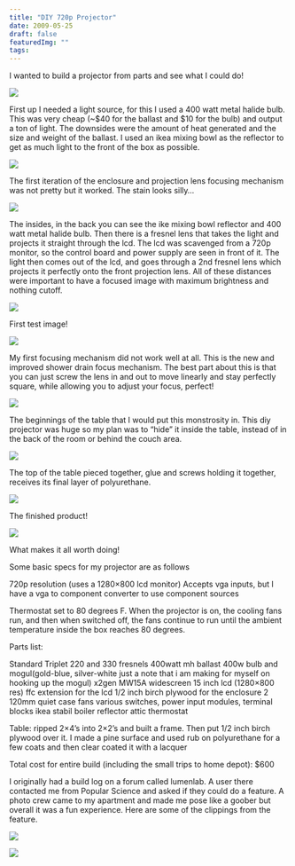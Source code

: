 ```yaml
---
title: "DIY 720p Projector"
date: 2009-05-25
draft: false
featuredImg: ""
tags: 
---
```


I wanted to build a projector from parts and see what I could do!

![](/projector/projector_2.jpg)

First up I needed a light source, for this I used a 400 watt metal halide bulb. This was very cheap (~$40 for the ballast and $10 for the bulb) and output a ton of light. The downsides were the amount of heat generated and the size and weight of the ballast. I used an ikea mixing bowl as the reflector to get as much light to the front of the box as possible.

![](/projector/projector_3.jpg)

The first iteration of the enclosure and projection lens focusing mechanism was not pretty but it worked. The stain looks silly…

![](/projector/projector_5.jpg)

The insides, in the back you can see the ike mixing bowl reflector and 400 watt metal halide bulb. Then there is a fresnel lens that takes the light and projects it straight through the lcd. The lcd was scavenged from a 720p monitor, so the control board and power supply are seen in front of it. The light then comes out of the lcd, and goes through a 2nd fresnel lens which projects it perfectly onto the front  projection lens. All of these distances were important to have a focused image with maximum brightness and nothing cutoff.

![](/projector/projector_4.jpg)

First test image!

![](/projector/projector_6.jpg)

My first focusing mechanism did not work well at all. This is the new and improved shower drain focus mechanism. The best part about this is that you can just screw the lens in and out to move linearly and stay perfectly square, while allowing you to adjust your focus, perfect!

![](/projector/projector_7.jpg)

The beginnings of the table that I would put this monstrosity in. This diy projector was huge so my plan was to “hide” it inside the table, instead of in the back of the room or behind the couch area.

![](/projector/projector_8.jpg)

The top of the table pieced together, glue and screws holding it together, receives its final layer of polyurethane.

![](/projector/projector_9.jpg)

The finished product!

![](/projector/projector_10.jpg)

What makes it all worth doing!


Some basic specs for my projector are as follows

720p resolution (uses a  1280×800 lcd monitor)
Accepts vga inputs, but I have a vga to component converter to use component sources

Thermostat set to 80 degrees F. When the projector is on, the cooling fans run, and then when switched off, the fans continue to run until the ambient temperature inside the box reaches 80 degrees.

Parts list:

Standard Triplet
220 and 330 fresnels
400watt mh ballast
400w bulb and mogul(gold-blue, silver-white just a note that i am making for myself on hooking up the mogul)
x2gen MW15A widescreen 15 inch lcd (1280×800 res)
ffc extension for the lcd
1/2 inch birch plywood for the enclosure
2 120mm quiet case fans
various switches, power input modules, terminal blocks
ikea stabil boiler reflector
attic thermostat

Table:
ripped 2×4’s into 2×2’s and built a frame. Then put 1/2 inch birch plywood over it. I made a pine surface and used rub on polyurethane for a few coats and then clear coated it with a lacquer

Total cost for entire build (including the small trips to home depot): $600

I originally had a build log on a forum called lumenlab. A user there contacted me from Popular Science and asked if they could do a feature. A photo crew came to my apartment and made me pose like a goober but overall it was a fun experience. Here are some of the clippings from the feature.

![](/projector/popsci1.jpg)

![](/projector/popsci2.jpg)
